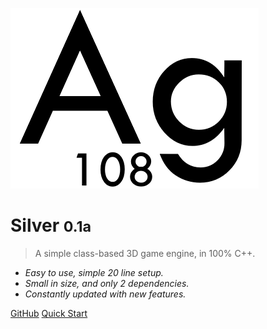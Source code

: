 ![logo](img/silverlogo.png)

# Silver <small>0.1a</small>

> A simple class-based 3D game engine, in 100% C++.

* *Easy to use, simple 20 line setup.*
* *Small in size, and only 2 dependencies.*
* *Constantly updated with new features.*

[GitHub](https://github.com/c272/silver/)
[Quick Start](https://c272.github.io/silver/#/intro)